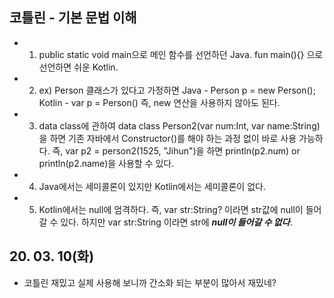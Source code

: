 ## 코틀린 - 기본 문법 이해

 - 1. public static void main으로 메인 함수를 선언하던 Java.
      fun main(){} 으로 선언하면 쉬운 Kotlin.

 - 2. ex) Person 클래스가 있다고 가정하면
      Java - Person p = new Person();
      Kotlin - var p = Person()
      즉, new 연산을 사용하지 않아도 된다.

 - 3. data class에 관하여
      data class Person2(var num:Int, var name:String)을 하면
      기존 자바에서 Constructor()를 해야 하는 과정 없이 바로 사용 가능하다. 즉,
      var p2 = person2(1525, "Jihun")을 하면
      println(p2.num) or println(p2.name)을 사용할 수 있다.

 - 4. Java에서는 세미콜론이 있지만 Kotlin에서는 세미콜론이 없다.

 - 5. Kotlin에서는 null에 엄격하다. 
      즉, var str:String? 이라면 str값에 null이 들어갈 수 있다.
      하지만 var str:String 이라면 str에 ***null이 들어갈 수 없다***.




## 20. 03. 10(화)
 - 코틀린 재밌고 실제 사용해 보니까 간소화 되는 부분이 많아서 재밌네?